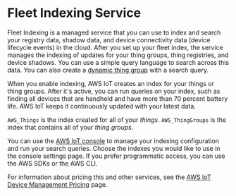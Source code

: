 # Fleet Indexing Service<a name="iot-indexing"></a>

Fleet Indexing is a managed service that you can use to index and search your registry data, shadow data, and device connectivity data \(device lifecycle events\) in the cloud\. After you set up your fleet index, the service manages the indexing of updates for your thing groups, thing registries, and device shadows\. You can use a simple query language to search across this data\. You can also create a [dynamic thing group](https://docs.aws.amazon.com/iot/latest/developerguide/dynamic-thing-groups.html) with a search query\.

When you enable indexing, AWS IoT creates an index for your things or thing groups\. After it's active, you can run queries on your index, such as finding all devices that are handheld and have more than 70 percent battery life\. AWS IoT keeps it continuously updated with your latest data\.

`AWS_Things` is the index created for all of your *things*\. `AWS_ThingGroups` is the index that contains all of your *thing groups*\.

You can use the [ AWS IoT console](https://console.aws.amazon.com/iot/home) to manage your indexing configuration and run your search queries\. Choose the indexes you would like to use in the console settings page\. If you prefer programmatic access, you can use the AWS SDKs or the AWS CLI\.

For information about pricing this and other services, see the [AWS IoT Device Management Pricing](https://aws.amazon.com/iot-device-management/pricing) page\.